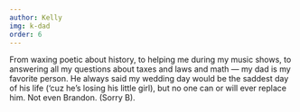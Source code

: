 ```yaml
---
author: Kelly
img: k-dad
order: 6
---
```


From waxing poetic about history, to helping me during my music shows, to answering all my questions about taxes and laws and math — my dad is my favorite person. He always said my wedding day would be the saddest day of his life (‘cuz he’s losing his little girl), but no one can or will ever replace him. Not even Brandon. (Sorry B).